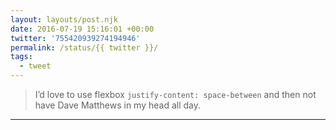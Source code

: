 ```yaml
---
layout: layouts/post.njk
date: 2016-07-19 15:16:01 +00:00
twitter: '755420939274194946'
permalink: /status/{{ twitter }}/
tags: 
  - tweet
---
```


> I’d love to use flexbox `justify-content: space-between` and then not have Dave Matthews in my head all day.

---
